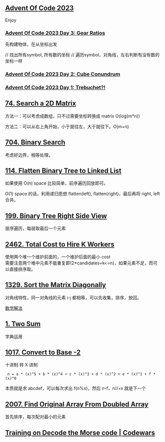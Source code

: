 ## [Advent Of Code 2023](https://adventofcode.com/2023)
Enjoy

### [Advent Of Code 2023 Day 3: Gear Ratios](https://adventofcode.com/2023/day/3)

先构建物体，在从坐标出发

// 找出所有symbol, 所有数的坐标
// 遍历symbol，对角线，左右判断有没有数的坐标一样

### [Advent Of Code 2023 Day 2: Cube Conundrum](https://adventofcode.com/2023/day/2)
### [Advent Of Code 2023 Day 1: Trebuchet?!](https://adventofcode.com/2023/day/1)

## [74. Search a 2D Matrix](https://leetcode.cn/problems/search-a-2d-matrix/description/)

方法一：可以考虑成数组，只不过需要坐标转换成 matrix O(log(m\*n))

方法二：可以从右上角开始，小于就往左，大于就往下。O(m+n)

## [704. Binary Search](https://leetcode.cn/problems/binary-search/description/)

考虑好边界，相等处理。

## [114. Flatten Binary Tree to Linked List](https://leetcode.cn/problems/flatten-binary-tree-to-linked-list/)

如果使用 O(n) space 比较简单，前序遍历回放即可。

O(1) space 的话，利用递归思想 flatten(left), flatten(right)，最后再将 right, left 合并。

## [199. Binary Tree Right Side View](https://leetcode.cn/problems/binary-tree-right-side-view/)

层序遍历，每层取最后一个元素

## [2462. Total Cost to Hire K Workers](https://leetcode.cn/problems/total-cost-to-hire-k-workers/)

使用两个堆一个维护前面的，一个维护后面的最小 cost  
需要注意两个堆中元素不能重复即(2\*candidates+k<=n)，如果元素不足，而可以直接排序取。

## [1329. Sort the Matrix Diagonally](https://leetcode.cn/problems/sort-the-matrix-diagonally/)

对角线特性，同一对角线的元素 i-j 都相等，可以先收集，排序，放回。

[数学解法](https://leetcode.cn/problems/sort-the-matrix-diagonally/solutions/2760094/dui-jiao-xian-pai-xu-fu-yuan-di-pai-xu-p-uts8/)

## [1. Two Sum](https://leetcode.cn/problems/two-sum/)

字典运用

## [1017. Convert to Base -2](https://leetcode.cn/problems/convert-to-base-2/)

十进制 转 X 进制

```
 n = a * (x)^5 + b * (x)^4 + c * (x)^3 + d * (x)^2 + e * (x)^1 + f * (x)^0
```

本质就是求 abcdef，可以每次求出 f(n%x)，然后 n-f，n//=x 就是下一个

## [2007. Find Original Array From Doubled Array](https://leetcode.cn/problems/find-original-array-from-doubled-array/)

首先排序，每次配对最小的元素

## [Training on Decode the Morse code | Codewars](https://www.codewars.com/kata/54b724efac3d5402db00065e/train/go)
